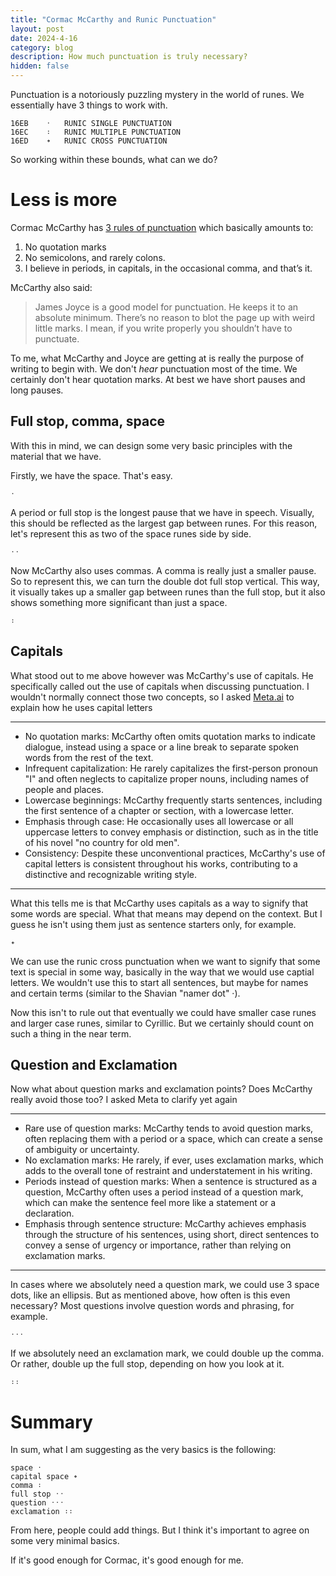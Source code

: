 ```yaml
---
title: "Cormac McCarthy and Runic Punctuation"
layout: post
date: 2024-4-16
category: blog
description: How much punctuation is truly necessary?
hidden: false
---
```


Punctuation is a notoriously puzzling mystery in the world of runes. We essentially have 3 things to work with.

```
16EB	᛫	RUNIC SINGLE PUNCTUATION
16EC	᛬	RUNIC MULTIPLE PUNCTUATION
16ED	᛭	RUNIC CROSS PUNCTUATION
```

So working within these bounds, what can we do?

# Less is more

Cormac McCarthy has [3 rules of punctuation](https://www.openculture.com/2013/08/cormac-mccarthys-punctuation-rules.html) which basically amounts to:

1. No quotation marks
2. No semicolons, and rarely colons.
3. I believe in periods, in capitals, in the occasional comma, and that’s it.

McCarthy also said:

> James Joyce is a good model for punctuation. He keeps it to an absolute minimum. There’s no reason to blot the page up with weird little marks. I mean, if you write properly you shouldn’t have to punctuate.

To me, what McCarthy and Joyce are getting at is really the purpose of writing to begin with. We don't *hear* punctuation most of the time. We certainly don't hear quotation marks. At best we have short pauses and long pauses.

## Full stop, comma, space

With this in mind, we can design some very basic principles with the material that we have.

Firstly, we have the space. That's easy.

```
᛫
```

A period or full stop is the longest pause that we have in speech. Visually, this should be reflected as the largest gap between runes. For this reason, let's represent this as two of the space runes side by side.

```
᛫᛫
```

Now McCarthy also uses commas. A comma is really just a smaller pause. So to represent this, we can turn the double dot full stop vertical. This way, it visually takes up a smaller gap between runes than the full stop, but it also shows something more significant than just a space.

```
᛬
```

## Capitals

What stood out to me above however was McCarthy's use of capitals. He specifically called out the use of capitals when discussing punctuation. I wouldn't normally connect those two concepts, so I asked [Meta.ai](https://www.meta.ai/) to explain how he uses capital letters

---
* No quotation marks: McCarthy often omits quotation marks to indicate dialogue, instead using a space or a line break to separate spoken words from the rest of the text.
* Infrequent capitalization: He rarely capitalizes the first-person pronoun "I" and often neglects to capitalize proper nouns, including names of people and places.
* Lowercase beginnings: McCarthy frequently starts sentences, including the first sentence of a chapter or section, with a lowercase letter.
* Emphasis through case: He occasionally uses all lowercase or all uppercase letters to convey emphasis or distinction, such as in the title of his novel "no country for old men".
* Consistency: Despite these unconventional practices, McCarthy's use of capital letters is consistent throughout his works, contributing to a distinctive and recognizable writing style.
---

What this tells me is that McCarthy uses capitals as a way to signify that some words are special. What that means may depend on the context. But I guess he isn't using them just as sentence starters only, for example.

```
᛭
```

We can use the runic cross punctuation when we want to signify that some text is special in some way, basically in the way that we would use captial letters. We wouldn't use this to start all sentences, but maybe for names and certain terms (similar to the Shavian "namer dot" ·).

Now this isn't to rule out that eventually we could have smaller case runes and larger case runes, similar to Cyrillic. But we certainly should count on such a thing in the near term.

## Question and Exclamation

Now what about question marks and exclamation points? Does McCarthy really avoid those too? I asked Meta to clarify yet again

---
* Rare use of question marks: McCarthy tends to avoid question marks, often replacing them with a period or a space, which can create a sense of ambiguity or uncertainty.
* No exclamation marks: He rarely, if ever, uses exclamation marks, which adds to the overall tone of restraint and understatement in his writing.
* Periods instead of question marks: When a sentence is structured as a question, McCarthy often uses a period instead of a question mark, which can make the sentence feel more like a statement or a declaration.
* Emphasis through sentence structure: McCarthy achieves emphasis through the structure of his sentences, using short, direct sentences to convey a sense of urgency or importance, rather than relying on exclamation marks.
---

In cases where we absolutely need a question mark, we could use 3 space dots, like an ellipsis. But as mentioned above, how often is this even necessary? Most questions involve question words and phrasing, for example.

```
᛫᛫᛫
```

If we absolutely need an exclamation mark, we could double up the comma. Or rather, double up the full stop, depending on how you look at it.

```
᛬᛬
```

# Summary

In sum, what I am suggesting as the very basics is the following:

```
space ᛫
capital space ᛭
comma ᛬
full stop ᛫᛫
question ᛫᛫᛫
exclamation ᛬᛬
```

From here, people could add things. But I think it's important to agree on some very minimal basics.

If it's good enough for Cormac, it's good enough for me.
